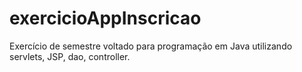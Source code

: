 # exercicioAppInscricao
Exercício de semestre voltado para programação em Java utilizando servlets, JSP, dao, controller.
